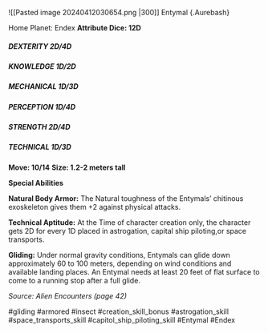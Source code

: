 ![[Pasted image 20240412030654.png |300]]
Entymal {.Aurebash}

Home Planet: Endex
**Attribute Dice: 12D**
##### DEXTERITY 2D/4D
##### KNOWLEDGE 1D/2D
##### MECHANICAL 1D/3D
##### PERCEPTION 1D/4D
##### STRENGTH 2D/4D
##### TECHNICAL 1D/3D
**Move: 10/14**
**Size: 1.2-2 meters tall**


**Special Abilities**

**Natural Body Armor:** The Natural toughness of the Entymals’ chitinous exoskeleton gives them +2 against physical attacks. 

**Technical Aptitude:** At the Time of character creation only, the character gets 2D for every 1D placed in astrogation, capital ship piloting,or space transports.

**Gliding:** Under normal gravity conditions, Entymals can glide down approximately 60 to 100 meters, depending on wind conditions and available landing places. An Entymal needs at least 20 feet of flat surface to come to a running stop after a full glide. 

*Source: Alien Encounters (page 42)*


#gliding #armored #insect 
#creation_skill_bonus #astrogation_skill #space_transports_skill #capitol_ship_piloting_skill
#Entymal #Endex

